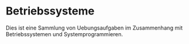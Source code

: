 Betriebssysteme
=============
Dies ist eine Sammlung von Uebungsaufgaben im Zusammenhang mit Betriebssystemen
und Systemprogrammieren.

